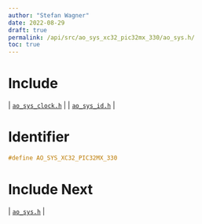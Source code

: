 ```yaml
---
author: "Stefan Wagner"
date: 2022-08-29
draft: true
permalink: /api/src/ao_sys_xc32_pic32mx_330/ao_sys.h/
toc: true
---
```


# Include

| [`ao_sys_clock.h`](ao_sys_clock.h.md) |
| [`ao_sys_id.h`](ao_sys_id.h.md) |

# Identifier

```c
#define AO_SYS_XC32_PIC32MX_330
```

# Include Next

| [`ao_sys.h`](../ao_sys_xc32_pic32mx/ao_sys.h.md) |
